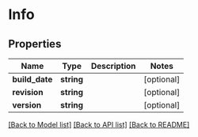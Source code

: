 # Info

## Properties
Name | Type | Description | Notes
------------ | ------------- | ------------- | -------------
**build_date** | **string** |  | [optional] 
**revision** | **string** |  | [optional] 
**version** | **string** |  | [optional] 

[[Back to Model list]](../../README.md#documentation-for-models) [[Back to API list]](../../README.md#documentation-for-api-endpoints) [[Back to README]](../../README.md)

